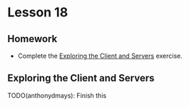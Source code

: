 # Lesson 18

## Homework

* Complete the [Exploring the Client and Servers](#exploring-the-client-and-servers) exercise.

## Exploring the Client and Servers

TODO(anthonydmays): Finish this